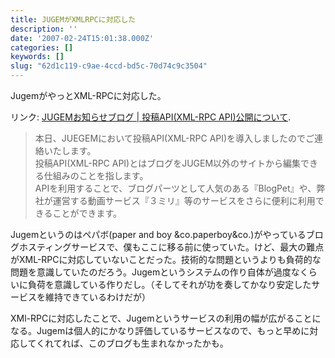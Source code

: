 ```yaml
---
title: JUGEMがXMLRPCに対応した
description: ''
date: '2007-02-24T15:01:38.000Z'
categories: []
keywords: []
slug: "62d1c119-c9ae-4ccd-bd5c-70d74c9c3504"
---
```

JugemがやっとXML-RPCに対応した。

リンク: [JUGEMお知らせブログ | 投稿API(XML-RPC API)公開について](http://info.jugem.jp/?eid=8972 "JUGEMお知らせブログ | 投稿API(XML-RPC API)公開について").

> 本日、JUEGEMにおいて投稿API(XML-RPC API)を導入しましたのでご連絡いたします。  
> 投稿API(XML-RPC API)とはブログをJUGEM以外のサイトから編集できる仕組みのことを指します。  
> APIを利用することで、ブログパーツとして人気のある『BlogPet』や、弊社が運営する動画サービス『３ミリ』等のサービスをさらに便利に利用できることができます。

Jugemというのはペパボ(paper and boy &co.paperboy&co.)がやっているブログホスティングサービスで、僕もここに移る前に使っていた。けど、最大の難点がXML-RPCに対応していないことだった。技術的な問題というよりも負荷的な問題を意識していたのだろう。Jugemというシステムの作り自体が過度なくらいに負荷を意識している作りだし。（そしてそれが功を奏してかなり安定したサービスを維持できているわけだが）

XMl-RPCに対応したことで、Jugemというサービスの利用の幅が広がることになる。Jugemは個人的にかなり評価しているサービスなので、もっと早めに対応してくれてれば、このブログも生まれなかったかも。